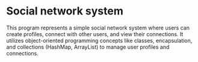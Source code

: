 # Social network system

This program represents a simple social network system where users can create profiles, connect with other users, and view their connections. It utilizes object-oriented programming concepts like classes, encapsulation, and collections (HashMap, ArrayList) to manage user profiles and connections.